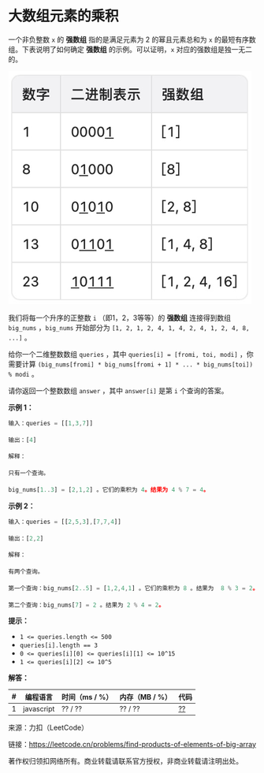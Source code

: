 # 大数组元素的乘积

一个非负整数 `x` 的 **强数组** 指的是满足元素为 2 的幂且元素总和为 `x` 的最短有序数组。下表说明了如何确定 **强数组** 的示例。可以证明，`x` 对应的强数组是独一无二的。

![示例1](./eg1.jpeg) 

我们将每一个升序的正整数 `i` （即1，2，3等等）的 **强数组** 连接得到数组 `big_nums` ，`big_nums` 开始部分为 `[1, 2, 1, 2, 4, 1, 4, 2, 4, 1, 2, 4, 8, ...]` 。

给你一个二维整数数组 `queries` ，其中 `queries[i] = [fromi, toi, modi]` ，你需要计算 `(big_nums[fromi] * big_nums[fromi + 1] * ... * big_nums[toi]) % modi` 。

请你返回一个整数数组 `answer` ，其中 `answer[i]` 是第 `i` 个查询的答案。

**示例 1：**

``` javascript
输入：queries = [[1,3,7]]

输出：[4]

解释：

只有一个查询。

big_nums[1..3] = [2,1,2] 。它们的乘积为 4。结果为 4 % 7 = 4。
```

**示例 2：**

``` javascript
输入：queries = [[2,5,3],[7,7,4]]

输出：[2,2]

解释：

有两个查询。

第一个查询：big_nums[2..5] = [1,2,4,1] 。它们的乘积为 8 。结果为  8 % 3 = 2。

第二个查询：big_nums[7] = 2 。结果为 2 % 4 = 2。
```

**提示：**

- `1 <= queries.length <= 500`
- `queries[i].length == 3`
- `0 <= queries[i][0] <= queries[i][1] <= 10^15`
- `1 <= queries[i][2] <= 10^5`

**解答：**

**#**|**编程语言**|**时间（ms / %）**|**内存（MB / %）**|**代码**
--|--|--|--|--
1|javascript|?? / ??|?? / ??|[??](./javascript/ac_v1.js)

来源：力扣（LeetCode）

链接：https://leetcode.cn/problems/find-products-of-elements-of-big-array

著作权归领扣网络所有。商业转载请联系官方授权，非商业转载请注明出处。
